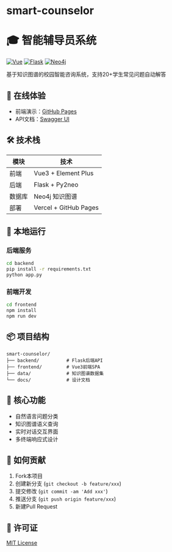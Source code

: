 # smart-counselor
# 🎓 智能辅导员系统

[![Vue](https://img.shields.io/badge/Vue-3.3-green)](https://vuejs.org/)
[![Flask](https://img.shields.io/badge/Flask-2.3-blue)](https://flask.palletsprojects.com/)
[![Neo4j](https://img.shields.io/badge/Neo4j-5.11-purple)](https://neo4j.com/)

基于知识图谱的校园智能咨询系统，支持20+学生常见问题自动解答

## 🌟 在线体验
- 前端演示：[GitHub Pages](https://你的用户名.github.io/smart-counselor)
- API文档：[Swagger UI](https://你的后端部署地址/docs)

## 🛠️ 技术栈
| 模块       | 技术                 |
|------------|----------------------|
| 前端       | Vue3 + Element Plus  |
| 后端       | Flask + Py2neo       |
| 数据库     | Neo4j 知识图谱       |
| 部署       | Vercel + GitHub Pages|

## 🚀 本地运行
### 后端服务
```bash
cd backend
pip install -r requirements.txt
python app.py
```

### 前端开发
```bash
cd frontend
npm install
npm run dev
```

## 📦 项目结构
```
smart-counselor/
├── backend/          # Flask后端API
├── frontend/         # Vue3前端SPA
├── data/             # 知识图谱数据集
└── docs/             # 设计文档
```

## 📌 核心功能
- 自然语言问题分类
- 知识图谱语义查询
- 实时对话交互界面
- 多终端响应式设计

## 🤝 如何贡献
1. Fork本项目
2. 创建新分支 (`git checkout -b feature/xxx`)
3. 提交修改 (`git commit -am 'Add xxx'`)
4. 推送分支 (`git push origin feature/xxx`)
5. 新建Pull Request

## 📄 许可证
[MIT License](LICENSE)